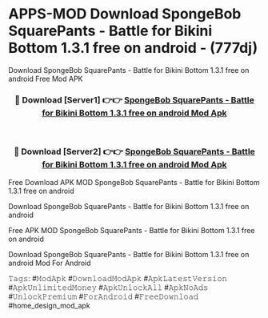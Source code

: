 # APPS-MOD Download SpongeBob SquarePants - Battle for Bikini Bottom 1.3.1 free on android - (777dj)
Download SpongeBob SquarePants - Battle for Bikini Bottom 1.3.1 free on android Free Mod APK

<div align="center">
<h3>🔴 Download [Server1] 👉👉 <a href="https://apk-comot.site?title=SpongeBob_SquarePants_-_Battle_for_Bikini_Bottom_1.3.1_free_on_android">SpongeBob SquarePants - Battle for Bikini Bottom 1.3.1 free on android Mod Apk</a></h3><br>

<h3>🔴 Download [Server2] 👉👉 <a href="https://apk-comot.site?title=SpongeBob_SquarePants_-_Battle_for_Bikini_Bottom_1.3.1_free_on_android">SpongeBob SquarePants - Battle for Bikini Bottom 1.3.1 free on android Mod Apk</a></h3>
</div>


Free Download APK MOD SpongeBob SquarePants - Battle for Bikini Bottom 1.3.1 free on android

Download SpongeBob SquarePants - Battle for Bikini Bottom 1.3.1 free on android 

Free APK MOD SpongeBob SquarePants - Battle for Bikini Bottom 1.3.1 free on android 

Download SpongeBob SquarePants - Battle for Bikini Bottom 1.3.1 free on android Mod For Android

𝚃𝚊𝚐𝚜: #𝙼𝚘𝚍𝙰𝚙𝚔 #𝙳𝚘𝚠𝚗𝚕𝚘𝚊𝚍𝙼𝚘𝚍𝙰𝚙𝚔 #𝙰𝚙𝚔𝙻𝚊𝚝𝚎𝚜𝚝𝚅𝚎𝚛𝚜𝚒𝚘𝚗 #𝙰𝚙𝚔𝚄𝚗𝚕𝚒𝚖𝚒𝚝𝚎𝚍𝙼𝚘𝚗𝚎𝚢 #𝙰𝚙𝚔𝚄𝚗𝚕𝚘𝚌𝚔𝙰𝚕𝚕 #𝙰𝚙𝚔𝙽𝚘𝙰𝚍𝚜 #𝚄𝚗𝚕𝚘𝚌𝚔𝙿𝚛𝚎𝚖𝚒𝚞𝚖 #𝙵𝚘𝚛𝙰𝚗𝚍𝚛𝚘𝚒𝚍 #𝙵𝚛𝚎𝚎𝙳𝚘𝚠𝚗𝚕𝚘𝚊𝚍 #home_design_mod_apk